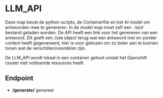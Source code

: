 # LLM_API
Deze map bevat de python scripts, de Containerfile en het AI model om antwoorden mee te genereren. In de *model* map moet zelf een `.GGUF` bestand geladen worden. De API heeft een link voor het genereren van een antwoord. Dit geeft een `JSON` object terug wat een antwoord met en zonder context heeft gegenereerd, hier is voor gekozen om zo beter aan te kunnen tonen wat de verschillen/voordelen zijn.

De LLM_API wordt lokaal in een container gehost omdat het Openshift cluster niet voldoende resources heeft.

## Endpoint
- **/generate/** genereer
